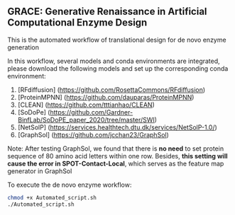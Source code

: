## GRACE: Generative Renaissance in Artificial Computational Enzyme Design

This is the automated workflow of translational design for de novo enzyme generation

In this workflow, several models and conda environments are integrated, please download the following models and set up the corresponding conda environment: 
1. [RFdiffusion] (https://github.com/RosettaCommons/RFdiffusion)
2. [ProteinMPNN] (https://github.com/dauparas/ProteinMPNN)
3. [CLEAN] (https://github.com/tttianhao/CLEAN)
4. [SoDoPe] (https://github.com/Gardner-BinfLab/SoDoPE_paper_2020/tree/master/SWI)
5. [NetSolP] (https://services.healthtech.dtu.dk/services/NetSolP-1.0/)
6. [GraphSol] (https://github.com/jcchan23/GraphSol)

Note: After testing GraphSol, we found that there is **no need** to set protein sequence of 80 amino acid letters within one row. Besides, **this setting will cause the error in SPOT-Contact-Local**, which serves as the feature map generator in GraphSol  


To execute the de novo enzyme workflow:
```Bash
chmod +x Automated_script.sh
./Automated_script.sh
```